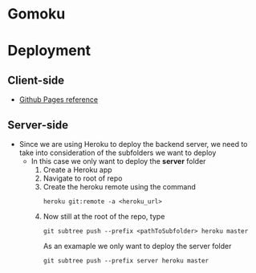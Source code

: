# Gomoku



# Deployment

## Client-side

- [Github Pages reference](https://dev.to/yuribenjamin/how-to-deploy-react-app-in-github-pages-2a1f)<br/>

## Server-side

- Since we are using Heroku to deploy the backend server, we need to take into consideration of the subfolders we want to deploy
    - In this case we only want to deploy the **server** folder
        1. Create a Heroku app
        2. Navigate to root of repo
        3. Create the heroku remote using the command
            ```
            heroku git:remote -a <heroku_url>
        4. Now still at the root of the repo, type
            ```
            git subtree push --prefix <pathToSubfolder> heroku master
            ```
            As an examaple we only want to deploy the server folder
            ```
            git subtree push --prefix server heroku master
            ```
